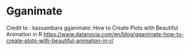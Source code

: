 # Gganimate
Credit to : kassambara
gganimate: How to Create Plots with Beautiful Animation in R
https://www.datanovia.com/en/blog/gganimate-how-to-create-plots-with-beautiful-animation-in-r/
